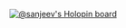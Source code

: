 <!-- - 👋 Hi, I’m @heySanj
- 👀 I’m interested in ...
- 🌱 I’m currently learning ...
- 💞️ I’m looking to collaborate on ...
- 📫 How to reach me ... -->

<!---
heySanj/heySanj is a ✨ special ✨ repository because its `README.md` (this file) appears on your GitHub profile.
You can click the Preview link to take a look at your changes.
--->

[![@sanjeev's Holopin board](https://holopin.me/sanjeev)](https://holopin.io/@sanjeev)
